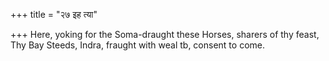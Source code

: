 +++
title = "२७ इह त्या"

+++
Here, yoking for the Soma-draught these Horses, sharers of thy feast,  
     Thy Bay Steeds, Indra, fraught with weal tb, consent to come.